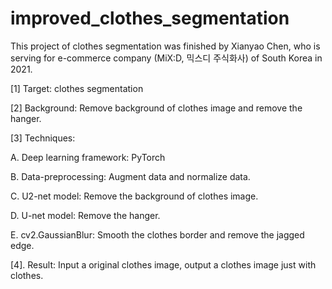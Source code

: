 # improved_clothes_segmentation
This project of clothes segmentation was finished by Xianyao Chen, who is serving for e-commerce company (MiX:D, 믹스디 주식화사) of South Korea in 2021.

[1] Target: clothes segmentation

[2] Background: Remove background of clothes image and remove the hanger.

[3] Techniques: 

A. Deep learning framework: PyTorch

B. Data-preprocessing: Augment data and normalize data.

C. U2-net model: Remove the background of clothes image.

D. U-net model: Remove the hanger.

E. cv2.GaussianBlur: Smooth the clothes border and remove the jagged edge.

[4]. Result: Input a original clothes image, output a clothes image just with clothes.
